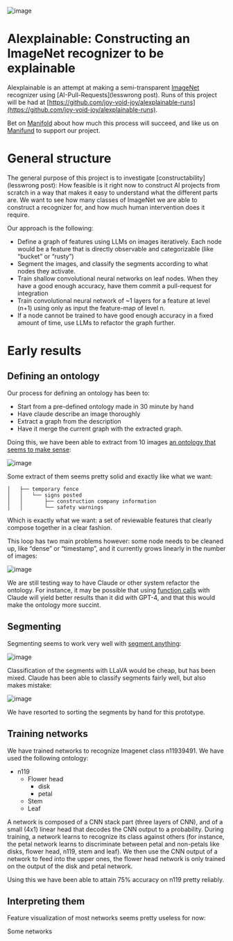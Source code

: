![image](https://github.com/joy-void-joy/alexplainable/assets/56257405/7db54cd9-ab71-4898-8fb6-83732476fc8e)

# Alexplainable: Constructing an ImageNet recognizer to be explainable

Alexplainable is an attempt at making a semi-transparent [ImageNet](https://www.image-net.org/) recognizer using [AI-Pull-Requests](lesswrong post). Runs of this project will be had at [https://github.com/joy-void-joy/alexplainable-runs](https://github.com/joy-void-joy/alexplainable-runs).

Bet on [Manifold](https://manifold.markets/news/will-constructability-actually-work) about how much this process will succeed, and like us on [Manifund](manifund) to support our project.

General structure
===
The general purpose of this project is to investigate [constructability](lesswrong post): How feasible is it right now to construct AI projects from scratch in a way that makes it easy to understand what the different parts are.
We want to see how many classes of ImageNet we are able to construct a recognizer for, and how much human intervention does it require.

Our approach is the following:
- Define a graph of features using LLMs on images iteratively. Each node would be a feature that is directly observable and categorizable (like “bucket” or “rusty”)
- Segment the images, and classify the segments according to what nodes they activate.
- Train shallow convolutional neural networks on leaf nodes. When they have a good enough accuracy, have them commit a pull-request for integration
- Train convolutional neural network of ~1 layers for a feature at level (n+1) using only as input the feature-map of level n.
- If a node cannot be trained to have good enough accuracy in a fixed amount of time, use LLMs to refactor the graph further.

Early results
===

Defining an ontology
---
Our process for defining an ontology has been to:
- Start from a pre-defined ontology made in 30 minute by hand
- Have claude describe an image thoroughly
- Extract a graph from the description
- Have it merge the current graph with the extracted graph.
 
Doing this, we have been able to extract from 10 images [an ontology that seems to make sense](https://github.com/joy-void-joy/alexplainable/blob/main/early_results/ontology):

![image](https://github.com/joy-void-joy/alexplainable/assets/56257405/e3dfda63-f3ed-4abd-adbd-d9710ab38e12)

Some extract of them seems pretty solid and exactly like what we want:
```
│   ├── temporary fence
│   │   └── signs posted
│   │       ├── construction company information
│   │       └── safety warnings
```
Which is exactly what we want: a set of reviewable features that clearly compose together in a clear fashion.

This loop has two main problems however: some node needs to be cleaned up, like  “dense” or “timestamp”, and it currently grows linearly in the number of images:

![image](https://github.com/joy-void-joy/alexplainable/assets/56257405/38187ac5-259b-4933-9c14-0977db6a5a54)

We are still testing way to have Claude or other system refactor the ontology. For instance, it may be possible that using [function calls](https://docs.anthropic.com/claude/docs/tool-use) with Claude will yield better results than it did with GPT-4, and that this would make the ontology more succint.

Segmenting
---
Segmenting seems to work very well with [segment anything](https://github.com/facebookresearch/segment-anything):

![image](https://github.com/joy-void-joy/alexplainable/assets/56257405/7c652491-6cc5-4e09-a70b-614d66f3c8d7)

Classification of the segments with LLaVA would be cheap, but has been mixed. Claude has been able to classify segments fairly well, but also makes mistake:

![image](https://github.com/joy-void-joy/alexplainable/assets/56257405/070ad9c2-9bff-4808-b44b-b77f8557bdb4)

We have resorted to sorting the segments by hand for this prototype.

Training networks
---
We have trained networks to recognize Imagenet class n11939491. We have used the following ontology:

- n119
  - Flower head
    - disk
    - petal
  - Stem
  - Leaf

A network is composed of a CNN stack part (three layers of CNN), and of a small (4x1) linear head that decodes the CNN output to a probability. During training, a network learns to recognize its class against others (for instance, the petal network learns to discriminate between petal and non-petals like disks, flower head, n119, stem and leaf).
We then use the CNN output of a network to feed into the upper ones, the flower head network is only trained on the output of the disk and petal network.

Using this we have been able to attain 75% accuracy on n119 pretty reliably.

Interpreting them
---
Feature visualization of most networks seems pretty useless for now:



Some networks

